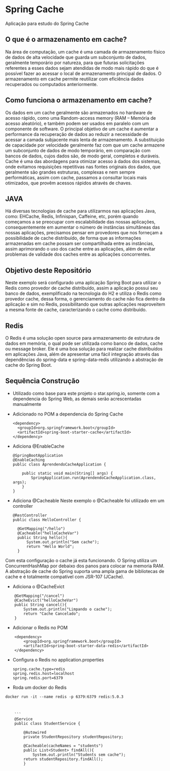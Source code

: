 # Spring Cache
Aplicação para estudo do Spring Cache
## O que é o armazenamento em cache? 

Na área de computação, um cache é uma camada de armazenamento físico de dados de alta velocidade que guarda um subconjunto de dados, geralmente temporário por natureza, para que futuras solicitações referentes a esses dados sejam atendidas de modo mais rápido do que é possível fazer ao acessar o local de armazenamento principal de dados. O armazenamento em cache permite reutilizar com eficiência dados recuperados ou computados anteriormente. 
 
## Como funciona o armazenamento em cache? 

Os dados em um cache geralmente são armazenados no hardware de acesso rápido, como uma Random-access memory (RAM – Memória de acesso aleatório), e também podem ser usados em paralelo com um componente de software. O principal objetivo de um cache é aumentar a performance da recuperação de dados ao reduzir a necessidade de acessar a camada subjacente mais lenta de armazenamento. 
A substituição de capacidade por velocidade geralmente faz com que um cache armazene um subconjunto de dados de modo temporário, em comparação com bancos de dados, cujos dados são, de modo geral, completos e duráveis. <br>
Cache é uma das abordagens para otimizar acesso à dados dos sistemas, onde evitamos requisições repetitivas nas fontes originais dos dados, que geralmente são grandes estruturas, complexas e nem sempre performáticas, assim com cache, passamos a consultar locais mais otimizados, que provêm acessos rápidos através de chaves. 

## JAVA
Há diversas tecnologias de cache para utilizarmos nas aplicações Java, como: EHCache, Redis, Infinispan, Caffeine, etc, porém quando começamos a se preocupar com escalabilidade das nossas aplicações, consequentemente em aumentar o número de instâncias simultâneas das nossas aplicações, precisamos pensar em provedores que nos forneçam a possibilidade de cache distribuído, de forma que as informações armazenadas em cache possam ser compartilhada entre as instâncias, assim aprimorando o uso dos cache entre as aplicações, além de evitar problemas de validade dos caches entre as aplicações concorrentes. 

## Objetivo deste Repositório
Neste exemplo será configurado uma aplicação Spring Boot para utilizar o Redis como provedor de cache distribuído, assim a aplicação possui seu banco de dados, exemplificado na tecnologia do H2 e utiliza o Redis como provedor cache, dessa forma, o gerenciamento do cache não fica dentro da aplicação e sim no Redis, possibilitando que outras aplicações reaproveitem a mesma fonte de cache, caracterizando o cache como distribuído. 

## Redis
O Redis é uma solução open source para armazenamento de estrutura de dados em memória, o qual pode ser utilizada como banco de dados, cache ou message broker. Ele é uma boa solução para realizar cache distribuídos em aplicações Java, além de apresentar uma fácil integração através das dependências do spring-data e spring-data-redis utilizando a abstração de cache do Spring Boot. 

## Sequência Construção

- Utilizado como base para este projeto o star.spring.io, somente com a dependencia do Spring Web, as demais serão acrescentadas manualmente

- Adicionado no POM a dependencia do Spring Cache
   ```
   <dependency> 
     <groupId>org.springframework.boot</groupId> 
     <artifactId>spring-boot-starter-cache</artifactId> 
   </dependency>
  
 - Adiciona @EnableCache
    ```
    @SpringBootApplication
    @EnableCaching
    public class AprendendoCacheApplication {

	    public static void main(String[] args) {
		    SpringApplication.run(AprendendoCacheApplication.class, args);
	    }
    }
   ```
- Adiciona @Cacheable 
  Neste exemplo o @Cacheable foi utilizado em um controller 
  ```
  @RestController
  public class HelloController {

    @GetMapping("/hello")
    @Cacheable("helloCacheVar")
    public String hello(){
        System.out.println("Sem cache");
        return "Hello World";
    }

Com esta configuração o cache já esta funcionando. O Spring utiliza um ConcurrentHashMap por debaixo dos panos para colocar na memoria RAM. 
A abstração de cache do Spring suporta uma ampla gama de bibliotecas de cache e é totalmente compatível com JSR-107 (JCache).

- Adiciona o @CacheEvict 
```
    @GetMapping("/cancel")
    @CacheEvict("helloCacheVar")
    public String cancel(){
        System.out.println("Limpando o cache");
        return "Cache Cancelado";
    }
```
- Adicionar o Redis no POM
```
    <dependency> 
        <groupId>org.springframework.boot</groupId> 
        <artifactId>spring-boot-starter-data-redis</artifactId> 
    </dependency> 
```
- Configura o Redis no application.properties
    ```
    spring.cache.type=redis 
    spring.redis.host=localhost 
    spring.redis.port=6379 
- Roda um docker do Redis
```
docker run -it --name redis -p 6379:6379 redis:5.0.3 



    ```
    @Service
    public class StudentService {

        @Autowired
        private StudentRepository studentRepository;

        @Cacheable(cacheNames = "students")
        public List<Student> findAll(){
            System.out.println("Students sem cache");
        return studentRepository.findAll();
        }

